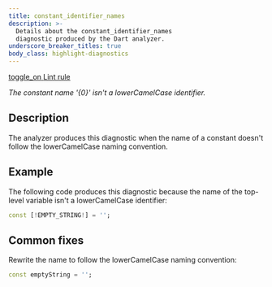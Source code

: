 ```yaml
---
title: constant_identifier_names
description: >-
  Details about the constant_identifier_names
  diagnostic produced by the Dart analyzer.
underscore_breaker_titles: true
body_class: highlight-diagnostics
---
```


<div class="tags">
  <a class="tag-label"
      href="/tools/linter-rules/constant_identifier_names"
      title="Learn about the lint rule that enables this diagnostic."
      aria-label="Learn about the lint rule that enables this diagnostic."
      target="_blank">
    <span class="material-symbols" aria-hidden="true">toggle_on</span>
    <span>Lint rule</span>
  </a>
</div>

_The constant name '{0}' isn't a lowerCamelCase identifier._

## Description

The analyzer produces this diagnostic when the name of a constant doesn't
follow the lowerCamelCase naming convention.

## Example

The following code produces this diagnostic because the name of the
top-level variable isn't a lowerCamelCase identifier:

```dart
const [!EMPTY_STRING!] = '';
```

## Common fixes

Rewrite the name to follow the lowerCamelCase naming convention:

```dart
const emptyString = '';
```
